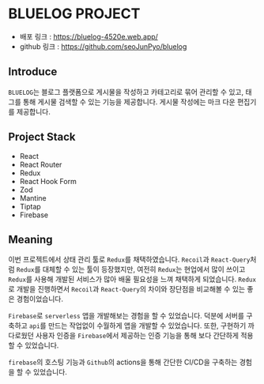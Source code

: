 # BLUELOG PROJECT

- 배포 링크 : https://bluelog-4520e.web.app/
- github 링크 : https://github.com/seoJunPyo/bluelog

## Introduce 

`BLUELOG`는 블로그 플랫폼으로 게시물을 작성하고 카테고리로 묶어 관리할 수 있고, 태그를 통해 게시물 검색할 수 있는 기능을 제공합니다. 게시물 작성에는 마크 다운 편집기를 제공합니다.


## Project Stack
- React
- React Router
- Redux
- React Hook Form
- Zod
- Mantine
- Tiptap
- Firebase

## Meaning
이번 프로젝트에서 상태 관리 툴로 `Redux`를 채택하였습니다. `Recoil`과 `React-Query`처럼 `Redux`를 대체할 수 있는 툴이 등장했지만, 여전히 `Redux`는 현업에서 많이 쓰이고 `Redux`를 사용해 개발된 서비스가 많아 배울 필요성을 느껴 채택하게 되었습니다. `Redux`로 개발을 진행하면서 `Recoil`과 `React-Query`의 차이와 장단점을 비교해볼 수 있는 좋은 경험이었습니다.

`Firebase`로 `serverless` 앱을 개발해보는 경험을 할 수 있었습니다. 덕분에 서버를 구축하고 `api`를 만드는 작업없이 수월하게 앱을 개발할 수 있었습니다. 또한, 구현하기 까다로웠던 사용자 인증을 `Firebase`에서 제공하는 인증 기능을 통해 보다 간단하게 적용할 수 있었습니다. 

`firebase`의 호스팅 기능과 `Github`의 actions을 통해 간단한 CI/CD을 구축하는 경험을 할 수 있었습니다. 

